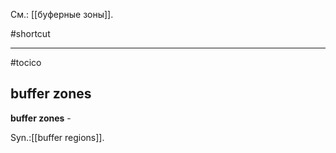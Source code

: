 См.: [[буферные зоны]].

#shortcut




<hr/>

#tocico

## buffer zones

<b>buffer zones</b> - 
  

Syn.:[[buffer regions]].
 
 


